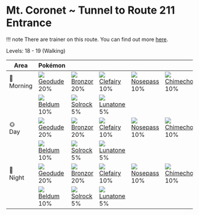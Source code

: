 # Mt. Coronet ~ Tunnel to Route 211 Entrance

!!! note
    There are trainer on this route. You can find out more [here](../../trainer_pokemon/mt_coronet__tunnel_to_route_211_entrance/).

Levels: 18 - 19 (Walking)

Area         | Pokémon                         | &nbsp;                          | &nbsp;                          | &nbsp;                          | &nbsp;                          | &nbsp;
---          | ---                             | ---                             | ---                             | ---                             | ---                             | ---
🌅<br>Morning | ![][074]<br> [Geodude]<br> 20% | ![][436]<br> [Bronzor]<br> 20% | ![][035]<br> [Clefairy]<br> 10%| ![][299]<br> [Nosepass]<br> 10%| ![][358]<br> [Chimecho]<br> 10%| ![][041]<br> [Zubat]<br> 10%
&nbsp;       | ![][374]<br> [Beldum]<br> 10%  | ![][338]<br> [Solrock]<br> 5%  | ![][337]<br> [Lunatone]<br> 5%
🌞<br>Day     | ![][074]<br> [Geodude]<br> 20% | ![][436]<br> [Bronzor]<br> 20% | ![][035]<br> [Clefairy]<br> 10%| ![][299]<br> [Nosepass]<br> 10%| ![][358]<br> [Chimecho]<br> 10%| ![][041]<br> [Zubat]<br> 10%
&nbsp;       | ![][374]<br> [Beldum]<br> 10%  | ![][338]<br> [Solrock]<br> 5%  | ![][337]<br> [Lunatone]<br> 5%
🌙<br>Night   | ![][074]<br> [Geodude]<br> 20% | ![][436]<br> [Bronzor]<br> 20% | ![][035]<br> [Clefairy]<br> 10%| ![][299]<br> [Nosepass]<br> 10%| ![][358]<br> [Chimecho]<br> 10%| ![][041]<br> [Zubat]<br> 10%
&nbsp;       | ![][374]<br> [Beldum]<br> 10%  | ![][338]<br> [Solrock]<br> 5%  | ![][337]<br> [Lunatone]<br> 5%


[Clefairy]: ../../pokemon_changes/035/
[Zubat]: ../../pokemon_changes/041/
[Geodude]: ../../pokemon_changes/074/
[Nosepass]: ../../pokemon_changes/299/
[Lunatone]: ../../pokemon_changes/337/
[Solrock]: ../../pokemon_changes/338/
[Chimecho]: ../../pokemon_changes/358/
[Beldum]: ../../pokemon_changes/374/
[Bronzor]: ../../pokemon_changes/436/
[035]: ../img/pokemon/035.png
[041]: ../img/pokemon/041.png
[074]: ../img/pokemon/074.png
[299]: ../img/pokemon/299.png
[337]: ../img/pokemon/337.png
[338]: ../img/pokemon/338.png
[358]: ../img/pokemon/358.png
[374]: ../img/pokemon/374.png
[436]: ../img/pokemon/436.png
